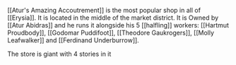 [[Atur's Amazing Accoutrement]] is the most popular shop in all of [[Erysia]]. It is located in the middle of the market district. It is Owned by [[Atur Abidras]] and he runs it alongside his 5 [[halfling]] workers: [[Hartmut Proudbody]], [[Godomar Puddifoot]], [[Theodore Gaukrogers]], [[Molly Leafwalker]] and [[Ferdinand Underburrow]]. 

The store is giant with 4 stories in it 
